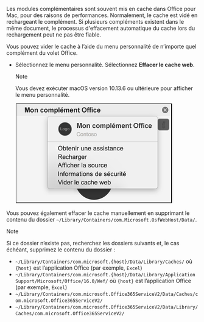 Les modules complémentaires sont souvent mis en cache dans Office pour Mac, pour des raisons de performances. Normalement, le cache est vidé en rechargeant le complément. Si plusieurs compléments existent dans le même document, le processus d'effacement automatique du cache lors du rechargement peut ne pas être fiable.

Vous pouvez vider le cache à l’aide du menu personnalité de n’importe quel complément du volet Office.
- Sélectionnez le menu personnalité. Sélectionnez **Effacer le cache web**.
    > [!NOTE]
    > Vous devez exécuter macOS version 10.13.6 ou ultérieure pour afficher le menu personnalité.

    ![Capture d'écran de l'option « Effacer le cache Web » dans le menu « Personnalité ».](../images/mac-clear-cache-menu.png)

Vous pouvez également effacer le cache manuellement en supprimant le contenu du dossier `~/Library/Containers/com.Microsoft.OsfWebHost/Data/`.

> [!NOTE]
> Si ce dossier n’existe pas, recherchez les dossiers suivants et, le cas échéant, supprimez le contenu du dossier :
>    - `~/Library/Containers/com.microsoft.{host}/Data/Library/Caches/` où `{host}` est l’application Office (par exemple, `Excel`)
>    - `~/Library/Containers/com.microsoft.{host}/Data/Library/Application Support/Microsoft/Office/16.0/Wef/` où `{host}` est l’application Office (par exemple, `Excel`)
>    - `~/Library/Containers/com.microsoft.Office365ServiceV2/Data/Caches/com.microsoft.Office365ServiceV2/`
>    - `~/Library/Containers/com.microsoft.Office365ServiceV2/Data/Library/Caches/com.microsoft.Office365ServiceV2/`
